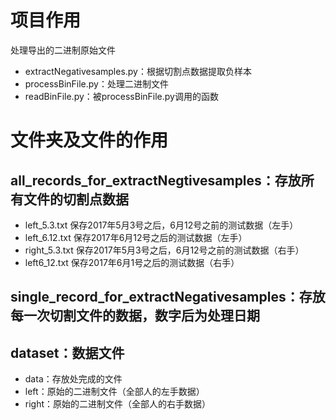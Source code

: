 # 项目作用
处理导出的二进制原始文件

- extractNegativesamples.py：根据切割点数据提取负样本
- processBinFile.py：处理二进制文件
- readBinFile.py：被processBinFile.py调用的函数


# 文件夹及文件的作用
## all_records_for_extractNegtivesamples：存放所有文件的切割点数据
- left_5.3.txt    保存2017年5月3号之后，6月12号之前的测试数据（左手）
- left_6.12.txt   保存2017年6月12号之后的测试数据（左手）
- right_5.3.txt   保存2017年5月3号之后，6月12号之前的测试数据（右手）   
- left6_12.txt    保存2017年6月1号之后的测试数据（右手）

## single_record_for_extractNegativesamples：存放每一次切割文件的数据，数字后为处理日期

## dataset：数据文件
- data：存放处完成的文件
- left：原始的二进制文件（全部人的左手数据）
- right：原始的二进制文件（全部人的右手数据）


